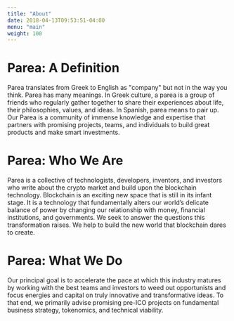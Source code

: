 ```yaml
---
title: "About"
date: 2018-04-13T09:53:51-04:00
menu: "main"
weight: 100
---
```


# Parea: A Definition
Parea translates from Greek to English as "company" but not in the way you think. Parea has many meanings. In Greek culture, a parea is a group of friends who regularly gather together to share their experiences about life, their philosophies, values, and ideas. In Spanish, parea means to pair up. Our Parea is a community of immense knowledge and expertise that partners with promising projects, teams, and individuals to build great products and make smart investments. 

# Parea: Who We Are
Parea is a collective of technologists, developers, inventors, and investors who write about the crypto market and build upon the blockchain technology. Blockchain is an exciting new space that is still in its infant stage. It is a technology that fundamentally alters our world’s delicate balance of power by changing our relationship with money, financial institutions, and governments. We seek to answer the questions this transformation raises. We help to build the new world that blockchain dares to create.

# Parea: What We Do
Our principal goal is to accelerate the pace at which this industry matures by working with the best teams and investors to weed out opportunists and focus energies and capital on truly innovative and transformative ideas. To that end, we primarily advise promising pre-ICO projects on fundamental business strategy, tokenomics, and technical viability. 
